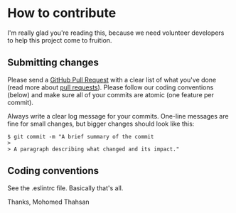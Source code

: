 # How to contribute

I'm really glad you're reading this, because we need volunteer developers to help this project come to fruition.

## Submitting changes

Please send a [GitHub Pull Request](https://github.com/mthahzan/react-native-image-fallback/compare?expand=1) with a clear list of what you've done (read more about [pull requests](http://help.github.com/pull-requests/)). Please follow our coding conventions (below) and make sure all of your commits are atomic (one feature per commit).

Always write a clear log message for your commits. One-line messages are fine for small changes, but bigger changes should look like this:

    $ git commit -m "A brief summary of the commit
    >
    > A paragraph describing what changed and its impact."

## Coding conventions

See the .eslintrc file. Basically that's all.

Thanks,
Mohomed Thahsan
